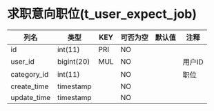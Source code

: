 # 求职意向职位(t_user_expect_job)
| 列名 | 类型 | KEY | 可否为空 | 默认值 | 注释 |
| ---- | ---- | ---- | ---- | ---- | ----  |
| id | int(11) | PRI | NO |  |  |
| user_id | bigint(20) | MUL | NO |  | 用户ID |
| category_id | int(11) |  | NO |  | 职位 |
| create_time | timestamp |  | NO |  |  |
| update_time | timestamp |  | NO |  |  |